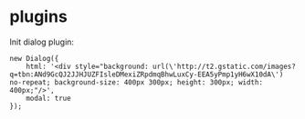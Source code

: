 plugins
=======

Init dialog plugin:

	new Dialog({
		html: '<div style="background: url(\'http://t2.gstatic.com/images?q=tbn:ANd9GcQJ2JJHJUZFIsleDMexiZRpdmqBhwLuxCy-EEA5yPmp1yH6wX10dA\') no-repeat; background-size: 400px 300px; height: 300px; width: 400px;"/>',
		modal: true
	});
